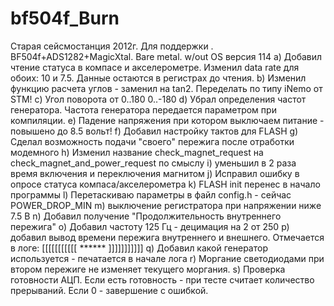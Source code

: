 # bf504f_Burn
Старая сейсмостанция 2012г. Для поддержки . BF504f+ADS1282+MagicXtal. Bare metal. w/out OS
версия 114
  а) Добавил чтение статуса в компасе и акселерометре. Изменил data rate для обоих: 10 и 7.5. Данные остаются в регистрах до чтения.
  b) Изменил функцию расчета углов - заменил на tan2. Переделать по типу iNemo от STM!
  c) Угол поворота  от 0..180 0..-180
  d) Убрал определения частот генератора. Частота генератора передается параметром при компиляции.
  e) Падение напряжения при котором выключаем питание  - повышено до 8.5 вольт!
  f) Добавил настройку тактов для FLASH
  g) Сделал возможность подачи "своего" пережига после отработки модемного
  h) Изменил название check_magnet_request на check_magnet_and_power_request по смыслу
  i) уменьшил в 2 раза время включения и переключения магнитом
  j) Исправил ошибку в опросе статуса компаса/акселерометра
  k) FLASH init перенес в начало программы
  l) Перетаскиваю параметры в файл config.h - сейчас  POWER_DROP_MIN
  m) выключение регистратора при напряжении ниже 7.5 В
  n) Добавил получение "Продолжительность внутреннего пережига"
  o) Добавил частоту 125 Гц - децимация на 2 от 250
  p) добавил вывод времени пережига внутреннего и внешнего. Отмечается в логе: [[[[[[[[[[[ ******  ]]]]]]]]]]]
  q) Добавил какой генератор используется - печатается в начале лога
  r) Моргание светодиодами при втором пережиге не изменяет текущего моргания.
  s) Проверка готовности АЦП. Если есть готовность - при тесте считает количество прерываний. Если 0 - завершение с ошибкой.
